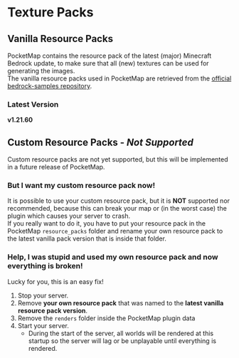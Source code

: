 # Texture Packs

## Vanilla Resource Packs

PocketMap contains the resource pack of the latest (major) Minecraft Bedrock update, to make sure that all (new)
textures can be used for generating the images. <br>
The vanilla resource packs used in PocketMap are retrieved from
the [official bedrock-samples repository](https://github.com/Mojang/bedrock-samples).

### Latest Version

**v1.21.60**

## Custom Resource Packs - _Not Supported_

Custom resource packs are not yet supported, but this will be implemented in a future release of PocketMap. <br>

### But I want my custom resource pack now!

It is possible to use your custom resource pack, but it is **NOT** supported nor recommended, because this can break
your map or (in the worst case) the plugin which causes your server to crash.<br>
If you really want to do it, you have to put your resource pack in the PocketMap `resource_packs` folder and rename your
own resource pack to the latest vanilla pack version that is inside that folder.

### Help, I was stupid and used my own resource pack and now everything is broken!

Lucky for you, this is an easy fix!

1. Stop your server.
2. Remove **your own resource pack** that was named to the **latest vanilla resource pack version**.
3. Remove the `renders` folder inside the PocketMap plugin data
4. Start your server.
    - During the start of the server, all worlds will be rendered at this startup so the server will lag or be
      unplayable until everything is rendered.